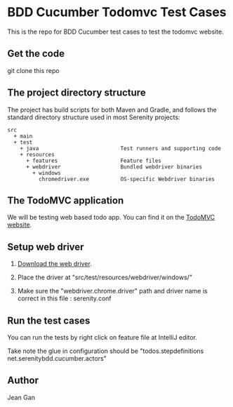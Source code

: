 # BDD Cucumber Todomvc Test Cases

This is the repo for BDD Cucumber test cases to test the todomvc website.

## Get the code
git clone this repo

## The project directory structure
The project has build scripts for both Maven and Gradle, and follows the standard directory structure used in most Serenity projects:
```Gherkin
src
  + main
  + test
    + java                          Test runners and supporting code
    + resources
      + features                    Feature files
      + webdriver                   Bundled webdriver binaries
        + windows
          chromedriver.exe          OS-specific Webdriver binaries

```

## The TodoMVC application

We will be testing web based todo app. You can find it on the [TodoMVC website](https://todomvc.com/examples/vue/). 

## Setup web driver
1. [Download the web driver](https://chromedriver.chromium.org/downloads). 

2. Place the driver at "src/test/resources/webdriver/windows/<the driver.exe>"

3. Make sure the "webdriver.chrome.driver" path and driver name is correct in this file : serenity.conf


## Run the test cases

You can run the tests by right click on feature file at IntelliJ editor.

Take note the glue in configuration should be "todos.stepdefinitions net.serenitybdd.cucumber.actors"

## Author
Jean Gan
